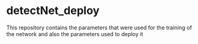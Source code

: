 # detectNet_deploy
This repository contains the parameters that were used for the training of the network and also the parameters used to deploy it
